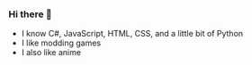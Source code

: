 ### Hi there 👋

- I know C#, JavaScript, HTML, CSS, and a little bit of Python
- I like modding games
- I also like anime
